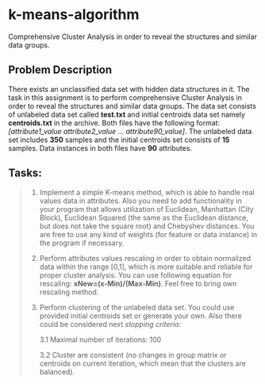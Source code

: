 # **k-means-algorithm**
Comprehensive Cluster Analysis in order to reveal the structures and similar data groups.


## **Problem Description**

There exists an unclassified data set with hidden data structures in it. The task in this assignment is to perform comprehensive Cluster Analysis in order to reveal the structures and similar data groups. 
The data set consists of unlabeled data set called **test.txt** and initial centroids data set namely **centroids.txt** in the archive. Both files have the following format: *[attribute1_value <space> attribute2_value <space> ... <space> attribute90_value]*. 
The unlabeled data set includes **350** samples and the initial centroids set consists of **15** samples. Data instances in both files have **90** attributes.

## **Tasks:**

>  1. Implement a simple K-means method, which is able to handle real values data in attributes. Also you need to add functionality in your
> program that allows utilization of Euclidean, Manhattan (City Block),
> Euclidean Squared (the same as the Euclidean distance, but does not
> take the square root) and Chebyshev distances. You are free to use any
> kind of weights (for feature or data instance) in the program if
> necessary.
> 
>  2. Perform attributes values rescaling in order to obtain normalized data within the range [0,1], which is more suitable and reliable for
> proper cluster analysis. You can use following equation for rescaling:
> **xNew=(x-Min)/(Max-Min)**. Feel free to bring own rescaling method.
> 
>  3. Perform clustering of the unlabeled data set. You could use provided
>     initial centroids set or generate your own. Also there could be
>     considered next *stopping criteria*:
> 
>     3.1 Maximal number of iterations: 100
>     
>     3.2 Cluster are consistent (no changes in group matrix or centroids on current iteration, which mean that the clusters are
> balanced).

